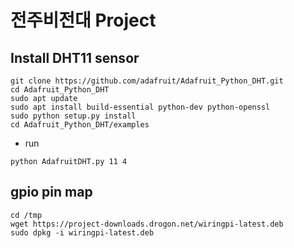 # 전주비전대 Project 

## Install DHT11 sensor 
```
git clone https://github.com/adafruit/Adafruit_Python_DHT.git 
cd Adafruit_Python_DHT
sudo apt update
sudo apt install build-essential python-dev python-openssl
sudo python setup.py install
cd Adafruit_Python_DHT/examples
```
  - run
  ```
  python AdafruitDHT.py 11 4
  ```


## gpio pin map
```
cd /tmp
wget https://project-downloads.drogon.net/wiringpi-latest.deb
sudo dpkg -i wiringpi-latest.deb
```
